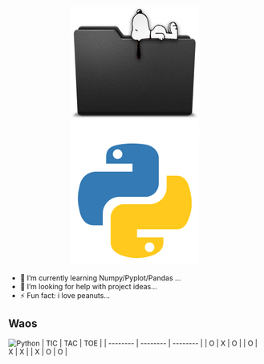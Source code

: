 <p align = "center">
  <img src = "snoopy.png">
  <img src = "python.png">
</p>

<!--
**Marioriatto/marioriatto** is a ✨ _special_ ✨ repository because its `README.md` (this file) appears on your GitHub profile.

Here are some ideas to get you started:
-->
- 🌱 I’m currently learning Numpy/Pyplot/Pandas ...
- 🤔 I’m looking for help with project ideas...
- ⚡ Fun fact: i love peanuts...
## Waos
![Python](https://img.shields.io/badge/python-3670A0?style=for-the-badge&logo=python&logoColor=ffdd54)
| TIC | TAC | TOE |
| -------- | -------- | -------- |
| O | X | O |
| O | X | X |
| X | O | O |
